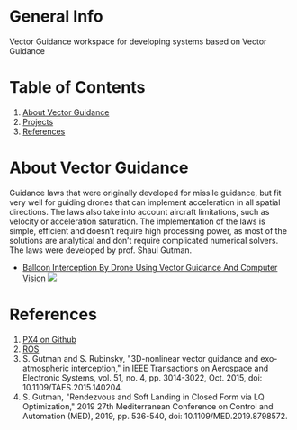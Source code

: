 # General Info

Vector Guidance workspace for developing systems based on Vector Guidance

# Table of Contents

1. [About Vector Guidance](#about-vector-guidance)
2. [Projects](#projects)
3. [References](#references)

# About Vector Guidance

Guidance laws that were originally developed for missile guidance, but fit very well for guiding drones
that can implement acceleration in all spatial directions. The laws also take into account aircraft
limitations, such as velocity or acceleration saturation. The implementation of the laws is simple,
efficient and doesn’t require high processing power, as most of the solutions are analytical and don’t
require complicated numerical solvers. The laws were developed by prof. Shaul Gutman.


* [Balloon Interception By Drone Using Vector Guidance And Computer Vision](https://www.docdroid.net/jnIfP9l/final-project-poster-pdf)
  ![](https://user-images.githubusercontent.com/58637596/171797917-5016a917-92ec-4654-b567-7cedb8fde8d1.png)


# References
1. [PX4 on Github](https://github.com/PX4/PX4-Autopilot)
2. [ROS](https://www.ros.org/)
3. S. Gutman and S. Rubinsky, "3D-nonlinear vector guidance and exo-atmospheric interception," in IEEE Transactions on Aerospace and Electronic Systems, vol. 51, no. 4, pp. 3014-3022, Oct. 2015, doi: 10.1109/TAES.2015.140204.
4. S. Gutman, "Rendezvous and Soft Landing in Closed Form via LQ Optimization," 2019 27th Mediterranean Conference on Control and Automation (MED), 2019, pp. 536-540, doi: 10.1109/MED.2019.8798572.

